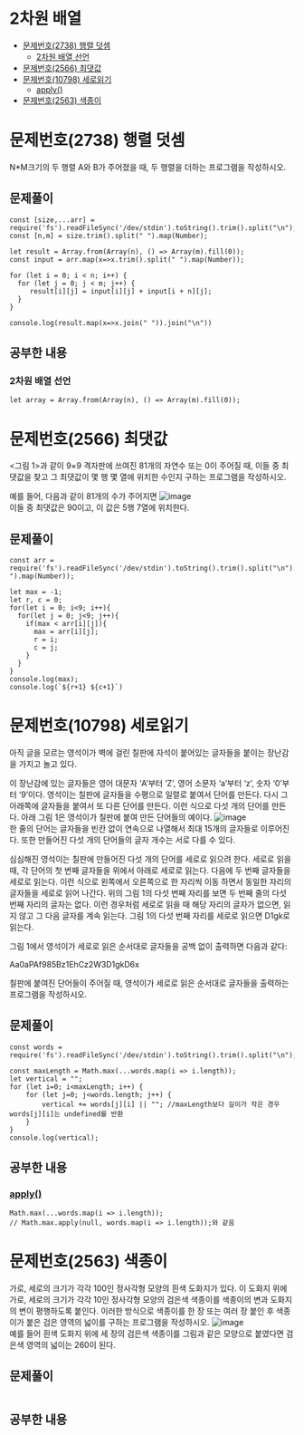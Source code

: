# 2차원 배열

- [문제번호(2738) 행렬 덧셈](#문제번호2738-행렬-덧셈)
  - [2차원 배열 선언](#2차원-배열-선언)
- [문제번호(2566) 최댓값](#문제번호2566-최댓값)
- [문제번호(10798) 세로읽기](#문제번호10798-세로읽기)
  - [apply()](#apply)
- [문제번호(2563) 색종이](#문제번호2563-색종이)

# 문제번호(2738) 행렬 덧셈

N\*M크기의 두 행렬 A와 B가 주어졌을 때, 두 행렬을 더하는 프로그램을 작성하시오.

## 문제풀이

```
const [size,...arr] = require('fs').readFileSync('/dev/stdin').toString().trim().split("\n");
const [n,m] = size.trim().split(" ").map(Number);

let result = Array.from(Array(n), () => Array(m).fill(0));
const input = arr.map(x=>x.trim().split(" ").map(Number));

for (let i = 0; i < n; i++) {
  for (let j = 0; j < m; j++) {
     result[i][j] = input[i][j] + input[i + n][j];
  }
}

console.log(result.map(x=>x.join(" ")).join("\n"))

```

## 공부한 내용

### 2차원 배열 선언

```
let array = Array.from(Array(n), () => Array(m).fill(0));
```

# 문제번호(2566) 최댓값

<그림 1>과 같이 9×9 격자판에 쓰여진 81개의 자연수 또는 0이 주어질 때, 이들 중 최댓값을 찾고 그 최댓값이 몇 행 몇 열에 위치한 수인지 구하는 프로그램을 작성하시오.

예를 들어, 다음과 같이 81개의 수가 주어지면
![image](https://github.com/JavaScript-Coding-Test-Study/che/assets/132250432/7dde4a25-8665-48a4-a0c5-30ddfed6962f)  
이들 중 최댓값은 90이고, 이 값은 5행 7열에 위치한다.

## 문제풀이

```
const arr = require('fs').readFileSync('/dev/stdin').toString().trim().split("\n").map(x=>x.trim().split(" ").map(Number));

let max = -1;
let r, c = 0;
for(let i = 0; i<9; i++){
  for(let j = 0; j<9; j++){
    if(max < arr[i][j]){
      max = arr[i][j];
      r = i;
      c = j;
    }
  }
}
console.log(max);
console.log(`${r+1} ${c+1}`)

```

# 문제번호(10798) 세로읽기

아직 글을 모르는 영석이가 벽에 걸린 칠판에 자석이 붙어있는 글자들을 붙이는 장난감을 가지고 놀고 있다.

이 장난감에 있는 글자들은 영어 대문자 ‘A’부터 ‘Z’, 영어 소문자 ‘a’부터 ‘z’, 숫자 ‘0’부터 ‘9’이다. 영석이는 칠판에 글자들을 수평으로 일렬로 붙여서 단어를 만든다. 다시 그 아래쪽에 글자들을 붙여서 또 다른 단어를 만든다. 이런 식으로 다섯 개의 단어를 만든다. 아래 그림 1은 영석이가 칠판에 붙여 만든 단어들의 예이다.
![image](https://github.com/JavaScript-Coding-Test-Study/che/assets/132250432/bf3c5c16-3600-4416-bcc0-fe53edba5c67)  
한 줄의 단어는 글자들을 빈칸 없이 연속으로 나열해서 최대 15개의 글자들로 이루어진다. 또한 만들어진 다섯 개의 단어들의 글자 개수는 서로 다를 수 있다.

심심해진 영석이는 칠판에 만들어진 다섯 개의 단어를 세로로 읽으려 한다. 세로로 읽을 때, 각 단어의 첫 번째 글자들을 위에서 아래로 세로로 읽는다. 다음에 두 번째 글자들을 세로로 읽는다. 이런 식으로 왼쪽에서 오른쪽으로 한 자리씩 이동 하면서 동일한 자리의 글자들을 세로로 읽어 나간다. 위의 그림 1의 다섯 번째 자리를 보면 두 번째 줄의 다섯 번째 자리의 글자는 없다. 이런 경우처럼 세로로 읽을 때 해당 자리의 글자가 없으면, 읽지 않고 그 다음 글자를 계속 읽는다. 그림 1의 다섯 번째 자리를 세로로 읽으면 D1gk로 읽는다.

그림 1에서 영석이가 세로로 읽은 순서대로 글자들을 공백 없이 출력하면 다음과 같다:

Aa0aPAf985Bz1EhCz2W3D1gkD6x

칠판에 붙여진 단어들이 주어질 때, 영석이가 세로로 읽은 순서대로 글자들을 출력하는 프로그램을 작성하시오.

## 문제풀이

```
const words = require('fs').readFileSync('/dev/stdin').toString().trim().split("\n");

const maxLength = Math.max(...words.map(i => i.length));
let vertical = "";
for (let i=0; i<maxLength; i++) {
    for (let j=0; j<words.length; j++) {
        vertical += words[j][i] || ""; //maxLength보다 길이가 작은 경우 words[j][i]는 undefined를 반환
    }
}
console.log(vertical);

```

## 공부한 내용

### [apply()](https://developer.mozilla.org/en-US/docs/Web/JavaScript/Reference/Global_Objects/Function/apply)

```
Math.max(...words.map(i => i.length));
// Math.max.apply(null, words.map(i => i.length));와 같음
```

# 문제번호(2563) 색종이

가로, 세로의 크기가 각각 100인 정사각형 모양의 흰색 도화지가 있다. 이 도화지 위에 가로, 세로의 크기가 각각 10인 정사각형 모양의 검은색 색종이를 색종이의 변과 도화지의 변이 평행하도록 붙인다. 이러한 방식으로 색종이를 한 장 또는 여러 장 붙인 후 색종이가 붙은 검은 영역의 넓이를 구하는 프로그램을 작성하시오.
![image](https://github.com/JavaScript-Coding-Test-Study/che/assets/132250432/e2acc8a2-5c70-4470-9bd5-23e837875f02)  
예를 들어 흰색 도화지 위에 세 장의 검은색 색종이를 그림과 같은 모양으로 붙였다면 검은색 영역의 넓이는 260이 된다.

## 문제풀이

```

```

## 공부한 내용
